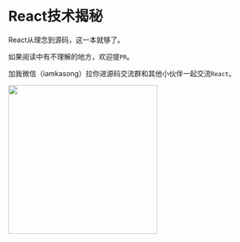 # React技术揭秘

React从理念到源码，这一本就够了。

如果阅读中有不理解的地方，欢迎提`PR`。

加我微信（iamkasong）拉你进源码交流群和其他小伙伴一起交流`React`。


<img src="https://p1.ssl.qhimg.com/t010ad214e154c33763.png" style="width: 300px" />
